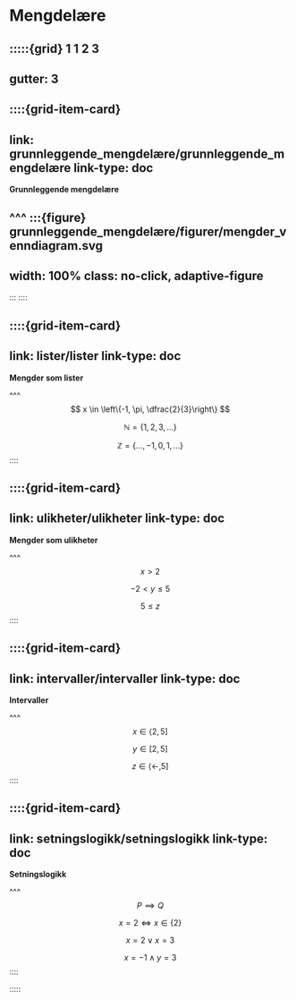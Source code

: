 # Mengdelære


:::::{grid} 1 1 2 3
---
gutter: 3
---

::::{grid-item-card}
---
link: grunnleggende_mengdelære/grunnleggende_mengdelære
link-type: doc
---
**Grunnleggende mengdelære**


^^^
:::{figure} grunnleggende_mengdelære/figurer/mengder_venndiagram.svg
---
width: 100%
class: no-click, adaptive-figure
---
:::
::::

::::{grid-item-card}
---
link: lister/lister
link-type: doc
---
**Mengder som lister**


^^^
$$
x \in \left\{-1, \pi, \dfrac{2}{3}\right\}
$$

$$
\mathbb{N} = \{1, 2, 3, \ldots\}
$$

$$
\mathbb{Z} = \{\ldots, -1, 0, 1, \ldots\}
$$
::::

::::{grid-item-card}
---
link: ulikheter/ulikheter
link-type: doc
---
**Mengder som ulikheter**


^^^
$$
x > 2
$$

$$
-2 < y \leq 5
$$

$$
5 \leq z
$$
::::


::::{grid-item-card}
---
link: intervaller/intervaller
link-type: doc
---
**Intervaller**


^^^
$$
x \in \langle 2, 5]
$$

$$
y \in [2, 5]
$$

$$
z \in \langle \gets, 5]
$$
::::

::::{grid-item-card}
---
link: setningslogikk/setningslogikk
link-type: doc
---
**Setningslogikk**


^^^
$$
P \implies Q
$$

$$
x = 2 \iff x \in \{2\}
$$

$$
x = 2 \lor x = 3
$$

$$
x = -1 \land y = 3
$$
::::




:::::
